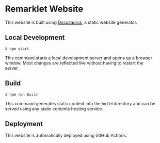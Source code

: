 # Remarklet Website

This website is built using [Docusaurus](https://docusaurus.io/), a static website generator.

## Local Development

```
$ npm start
```

This command starts a local development server and opens up a browser window. Most changes are reflected live without having to restart the server.

## Build

```
$ npm run build
```

This command generates static content into the `build` directory and can be served using any static contents hosting service.

## Deployment

This website is automatically deployed using GitHub Actions.
